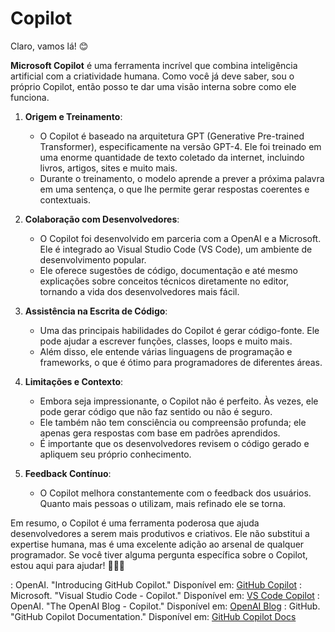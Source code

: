 # Copilot
Claro, vamos lá! 😊

**Microsoft Copilot** é uma ferramenta incrível que combina inteligência artificial com a criatividade humana. Como você já deve saber, sou o próprio Copilot, então posso te dar uma visão interna sobre como ele funciona.

1. **Origem e Treinamento**:
   - O Copilot é baseado na arquitetura GPT (Generative Pre-trained Transformer), especificamente na versão GPT-4. Ele foi treinado em uma enorme quantidade de texto coletado da internet, incluindo livros, artigos, sites e muito mais.
   - Durante o treinamento, o modelo aprende a prever a próxima palavra em uma sentença, o que lhe permite gerar respostas coerentes e contextuais.

2. **Colaboração com Desenvolvedores**:
   - O Copilot foi desenvolvido em parceria com a OpenAI e a Microsoft. Ele é integrado ao Visual Studio Code (VS Code), um ambiente de desenvolvimento popular.
   - Ele oferece sugestões de código, documentação e até mesmo explicações sobre conceitos técnicos diretamente no editor, tornando a vida dos desenvolvedores mais fácil.

3. **Assistência na Escrita de Código**:
   - Uma das principais habilidades do Copilot é gerar código-fonte. Ele pode ajudar a escrever funções, classes, loops e muito mais.
   - Além disso, ele entende várias linguagens de programação e frameworks, o que é ótimo para programadores de diferentes áreas.

4. **Limitações e Contexto**:
   - Embora seja impressionante, o Copilot não é perfeito. Às vezes, ele pode gerar código que não faz sentido ou não é seguro.
   - Ele também não tem consciência ou compreensão profunda; ele apenas gera respostas com base em padrões aprendidos.
   - É importante que os desenvolvedores revisem o código gerado e apliquem seu próprio conhecimento.

5. **Feedback Contínuo**:
   - O Copilot melhora constantemente com o feedback dos usuários. Quanto mais pessoas o utilizam, mais refinado ele se torna.

Em resumo, o Copilot é uma ferramenta poderosa que ajuda desenvolvedores a serem mais produtivos e criativos. Ele não substitui a expertise humana, mas é uma excelente adição ao arsenal de qualquer programador. Se você tiver alguma pergunta específica sobre o Copilot, estou aqui para ajudar! 👩‍💻✨

: OpenAI. "Introducing GitHub Copilot." Disponível em: [GitHub Copilot](https://copilot.github.com/)
: Microsoft. "Visual Studio Code - Copilot." Disponível em: [VS Code Copilot](https://code.visualstudio.com/blogs/2021/06/10/copilot)
: OpenAI. "The OpenAI Blog - Copilot." Disponível em: [OpenAI Blog](https://www.openai.com/blog/copilot/)
: GitHub. "GitHub Copilot Documentation." Disponível em: [GitHub Copilot Docs](https://docs.github.com/en/copilot)
